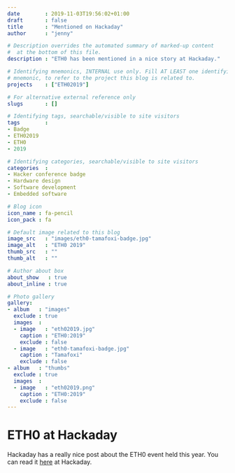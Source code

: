 ```yaml
---
date        : 2019-11-03T19:56:02+01:00
draft       : false
title       : "Mentioned on Hackaday"
author      : "jenny"

# Description overrides the automated summary of marked-up content
#  at the bottom of this file.
description : "ETH0 has been mentioned in a nice story at Hackaday."

# Identifying mnemonics, INTERNAL use only. Fill AT LEAST one identifying
# mnemonic, to refer to the project this blog is related to.
projects    : ["ETH02019"]

# For alternative external reference only
slugs       : []

# Identifying tags, searchable/visible to site visitors
tags        :
- Badge
- ETH02019
- ETH0
- 2019

# Identifying categories, searchable/visible to site visitors
categories  :
- Hacker conference badge
- Hardware design
- Software development
- Embedded software

# Blog icon
icon_name : fa-pencil
icon_pack : fa

# Default image related to this blog
image_src   : "images/eth0-tamafoxi-badge.jpg"
image_alt   : "ETH0 2019"
thumb_src   : ""
thumb_alt   : ""

# Author about box
about_show   : true
about_inline : true

# Photo gallery
gallery:
- album   : "images"
  exclude : true
  images  :
  - image   : "eth02019.jpg"
    caption : "ETH0:2019"
    exclude : false
  - image   : "eth0-tamafoxi-badge.jpg"
    caption : "Tamafoxi"
    exclude : false
- album   : "thumbs"
  exclude : true
  images  :
  - image   : "eth02019.png"
    caption : "ETH0:2019"
    exclude : false
---
```


# ETH0 at Hackaday

Hackaday has a really nice post about the ETH0 event held this year. You can read it [here](https://hackaday.com/2019/11/03/eth0-autumn-2019-tiny-camp-creative-badge/) at Hackaday.
